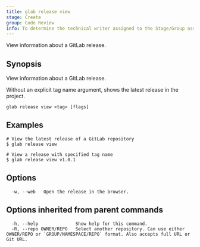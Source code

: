 ```yaml
---
title: glab release view
stage: Create
group: Code Review
info: To determine the technical writer assigned to the Stage/Group associated with this page, see https://about.gitlab.com/handbook/product/ux/technical-writing/#assignments
---
```


<!--
This documentation is auto generated by a script.
Please do not edit this file directly. Run `make gen-docs` instead.
-->

View information about a GitLab release.

## Synopsis

View information about a GitLab release.

Without an explicit tag name argument, shows the latest release in the project.

```plaintext
glab release view <tag> [flags]
```

## Examples

```console
# View the latest release of a GitLab repository
$ glab release view

# View a release with specified tag name
$ glab release view v1.0.1

```

## Options

```plaintext
  -w, --web   Open the release in the browser.
```

## Options inherited from parent commands

```plaintext
  -h, --help              Show help for this command.
  -R, --repo OWNER/REPO   Select another repository. Can use either OWNER/REPO or `GROUP/NAMESPACE/REPO` format. Also accepts full URL or Git URL.
```
